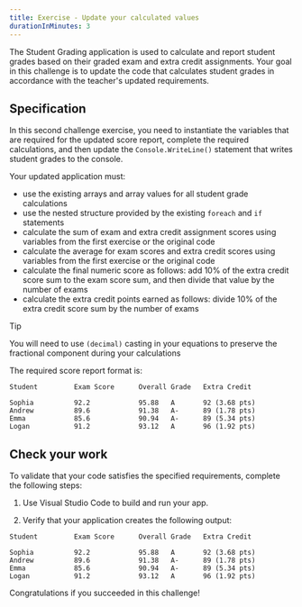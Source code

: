 ```yaml
---
title: Exercise - Update your calculated values
durationInMinutes: 3
---
```

The Student Grading application is used to calculate and report student grades based on their graded exam and extra credit assignments. Your goal in this challenge is to update the code that calculates student grades in accordance with the teacher's updated requirements.

## Specification

In this second challenge exercise, you need to instantiate the variables that are required for the updated score report, complete the required calculations, and then update the `Console.WriteLine()` statement that writes student grades to the console.

Your updated application must:

- use the existing arrays and array values for all student grade calculations
- use the nested structure provided by the existing `foreach` and `if` statements
- calculate the sum of exam and extra credit assignment scores using variables from the first exercise or the original code
- calculate the average for exam scores and extra credit scores using variables from the first exercise or the original code
- calculate the final numeric score as follows: add 10% of the extra credit score sum to the exam score sum, and then divide that value by the number of exams
- calculate the extra credit points earned as follows: divide 10% of the extra credit score sum by the number of exams

> [!TIP]
> You will need to use `(decimal)` casting in your equations to preserve the fractional component during your calculations

The required score report format is:

```Output
Student         Exam Score      Overall Grade   Extra Credit

Sophia          92.2            95.88   A       92 (3.68 pts)
Andrew          89.6            91.38   A-      89 (1.78 pts)
Emma            85.6            90.94   A-      89 (5.34 pts)
Logan           91.2            93.12   A       96 (1.92 pts)
```

## Check your work

To validate that your code satisfies the specified requirements, complete the following steps:

1. Use Visual Studio Code to build and run your app.

1. Verify that your application creates the following output:

```Output
Student         Exam Score      Overall Grade   Extra Credit

Sophia          92.2            95.88   A       92 (3.68 pts)
Andrew          89.6            91.38   A-      89 (1.78 pts)
Emma            85.6            90.94   A-      89 (5.34 pts)
Logan           91.2            93.12   A       96 (1.92 pts)
```

Congratulations if you succeeded in this challenge!

